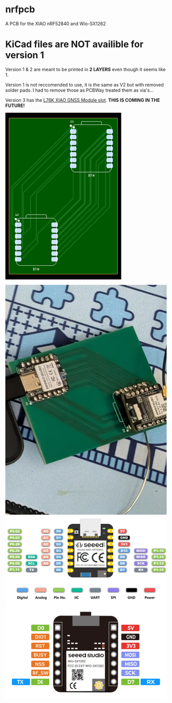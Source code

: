 # nrfpcb
A PCB for the XIAO nRF52840 and Wio-SX1262

# KiCad files are **NOT** availible for version 1

Version 1 & 2 are meant to be printed in **2 LAYERS** even though it seems like 1. 

Version 1 is not reccomended to use, it is the same as V2 but with removed solder pads. I had to remove those as PCBWay treated them as via's...

Version 3 has the [L76K XIAO GNSS Module slot](https://www.seeedstudio.com/L76K-GNSS-Module-for-Seeed-Studio-XIAO-p-5864.html). **THIS IS COMING IN THE FUTURE!**

![NRFPCBV2](/images/nrfpcbv2.png)


![](/images/Screenshot_20250717-200032.png)
![](/images/nrfblepins.png)
![](/images/sx1262pins.png)

